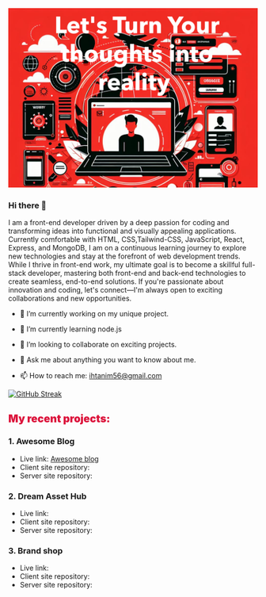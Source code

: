 <img src="./resources/banner.png">



### Hi there 👋


I am a front-end developer driven by a deep passion for coding and transforming ideas into functional and visually appealing applications. Currently comfortable with HTML, CSS,Tailwind-CSS, JavaScript, React, Express, and MongoDB, I am on a continuous learning journey to explore new technologies and stay at the forefront of web development trends. While I thrive in front-end work, my ultimate goal is to become a skillful full-stack developer, mastering both front-end and back-end technologies to create seamless, end-to-end solutions. If you're passionate about innovation and coding, let's connect—I'm always open to exciting collaborations and new opportunities.  
  

- 🔭 I’m currently working on my unique project.
- 🌱 I’m currently learning node.js
- 👯 I’m looking to collaborate on exciting projects.

- 💬 Ask me about anything you want to know about me.
- 📫 How to reach me: ihtanim56@gmail.com


[![GitHub Streak](https://github-readme-streak-stats.herokuapp.com?user=Tanim1999&theme=monokai)](https://git.io/streak-stats)

## <h2 style="color: crimson; font-weight:900">My recent projects:</h2>

### 1. Awesome Blog
  - Live link: [Awesome blog](https://6571cf5f9aa73914335634cb--teal-khapse-f882a2.netlify.app)
  - Client site repository:
  - Server site repository:

### 2. Dream Asset Hub
  - Live link:
  - Client site repository:
  - Server site repository:

### 3. Brand shop
  - Live link:
  - Client site repository:
  - Server site repository:
